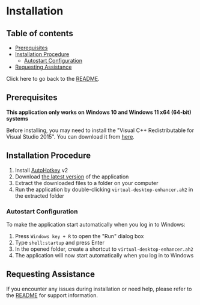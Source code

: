 # Installation

## Table of contents

<!-- TOC -->

- [Prerequisites](#prerequisites)
- [Installation Procedure](#installation-procedure)
  - [Autostart Configuration](#autostart-configuration)
- [Requesting Assistance](#requesting-assistance)

<!-- /TOC -->

Click here to go back to the [README](../README.md).

## Prerequisites

**This application only works on Windows 10 and Windows 11 x64 (64-bit) systems**

Before installing, you may need to install the "Visual C++ Redistributable for Visual Studio 2015". You can download it from [here](https://www.microsoft.com/en-us/download/details.aspx?id=52685).

## Installation Procedure

1. Install [AutoHotkey](https://autohotkey.com/) v2
2. Download [the latest version](https://github.com/mogya/win-11-virtual-desktop-enhancer/archive/refs/heads/master.zip) of the application
3. Extract the downloaded files to a folder on your computer
4. Run the application by double-clicking `virtual-desktop-enhancer.ah2` in the extracted folder

### Autostart Configuration

To make the application start automatically when you log in to Windows:

1. Press `Windows key + R` to open the "Run" dialog box
2. Type `shell:startup` and press Enter
3. In the opened folder, create a shortcut to `virtual-desktop-enhancer.ah2`
4. The application will now start automatically when you log in to Windows

## Requesting Assistance

If you encounter any issues during installation or need help, please refer to the [README](../README.md) for support information.
